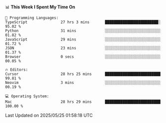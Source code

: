 <!--START_SECTION:waka-->
📊 **This Week I Spent My Time On** 

```text
💬 Programming Languages: 
TypeScript               27 hrs 3 mins       ████████████████████████░   95.02 % 
Python                   31 mins             ░░░░░░░░░░░░░░░░░░░░░░░░░   01.82 % 
JavaScript               29 mins             ░░░░░░░░░░░░░░░░░░░░░░░░░   01.72 % 
JSON                     23 mins             ░░░░░░░░░░░░░░░░░░░░░░░░░   01.37 % 
Browser                  0 secs              ░░░░░░░░░░░░░░░░░░░░░░░░░   00.05 % 

🔥 Editors: 
Cursor                   28 hrs 25 mins      █████████████████████████   99.81 % 
Neovim                   3 mins              ░░░░░░░░░░░░░░░░░░░░░░░░░   00.19 % 

💻 Operating System: 
Mac                      28 hrs 29 mins      █████████████████████████   100.00 % 
```


 Last Updated on 2025/05/25 01:58:18 UTC
<!--END_SECTION:waka-->
